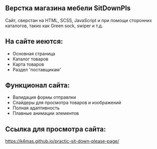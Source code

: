 ## Верстка магазина мебели SitDownPls
Cайт, сверстан на HTML, SCSS, JavaScript и при помощи сторонних каталогов, таких как Green sock, swiper и т.д.

## На сайте иеются:
- Основная страница
- Каталог товаров
- Карта товаров
- Раздел 'поставщикам'
## Функционал сайта:
- Валидация формы отправлки
- Слайдеры для просмотра товаров и изображений
- Полная адаптивность
- Плавные анимации элементов
## Ссылка для просмотра сайта:
https://k4mas.github.io/practic-sit-down-please-page/
